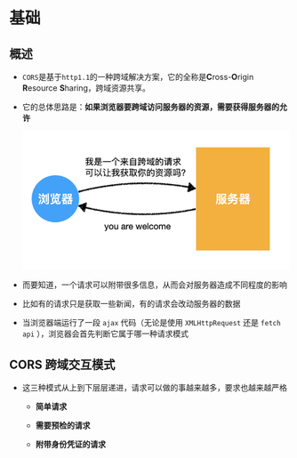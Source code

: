 # 基础

## 概述

  - `CORS`是基于`http1.1`的一种跨域解决方案，它的全称是**C**ross-**O**rigin **R**esource **S**haring，跨域资源共享。

  - 它的总体思路是：**如果浏览器要跨域访问服务器的资源，需要获得服务器的允许**

    ![](image/image-20200421152122793_YqxGaeLK2L.png)

  - 而要知道，一个请求可以附带很多信息，从而会对服务器造成不同程度的影响

  - 比如有的请求只是获取一些新闻，有的请求会改动服务器的数据

  - 当浏览器端运行了一段 `ajax` 代码（无论是使用 `XMLHttpRequest` 还是 `fetch api` ），浏览器会首先判断它属于哪一种请求模式

## CORS 跨域交互模式

  - 这三种模式从上到下层层递进，请求可以做的事越来越多，要求也越来越严格

      - **简单请求**

      - **需要预检的请求**

      - **附带身份凭证的请求**
